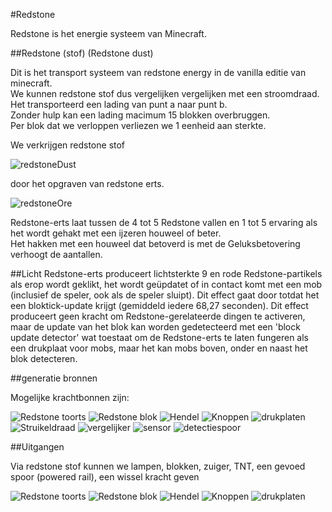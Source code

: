 #Redstone

Redstone is het energie systeem van Minecraft.


##Redstone (stof) (Redstone dust)

Dit is het transport systeem van redstone energy in de vanilla editie van minecraft.  
We kunnen redstone stof dus vergelijken vergelijken met een stroomdraad.  
Het transporteerd een lading van punt a naar punt b.  
Zonder hulp kan een lading macimum 15 blokken overbruggen.  
Per blok dat we verloppen verliezen we 1 eenheid aan sterkte.

We verkrijgen redstone stof 

![redstoneDust](../MineCraftProjects/assets/basic/redstone/redstonedust.png)

door het opgraven van redstone erts.

![redstoneOre](../MineCraftProjects/assets/basic/redstone/redstoneore.png)

  
Redstone-erts laat tussen de 4 tot 5 Redstone vallen en 1 tot 5 ervaring als het wordt gehakt met een ijzeren houweel of beter.   
Het hakken met een houweel dat betoverd is met de Geluksbetovering verhoogt de aantallen.

##Licht
Redstone-erts produceert lichtsterkte 9 en rode Redstone-partikels als erop wordt geklikt, het wordt geüpdatet of in contact komt met een mob (inclusief de speler, ook als de speler sluipt). Dit effect gaat door totdat het een bloktick-update krijgt (gemiddeld iedere 68,27 seconden). Dit effect produceert geen kracht om Redstone-gerelateerde dingen te activeren, maar de update van het blok kan worden gedetecteerd met een 'block update detector' wat toestaat om de Redstone-erts te laten fungeren als een drukplaat voor mobs, maar het kan mobs boven, onder en naast het blok detecteren.


##generatie bronnen

Mogelijke krachtbonnen zijn:


![Redstone toorts](../MineCraftProjects/assets/basic/redstone/redstonetoorts.png)
![Redstone blok](../MineCraftProjects/assets/basic/redstone/redstoneblok.png)
![Hendel](../MineCraftProjects/assets/basic/redstone/hendel.png)
![Knoppen](../MineCraftProjects/assets/basic/redstone/knoppen.png)
![drukplaten](../MineCraftProjects/assets/basic/redstone/drukplaten.png)
![Struikeldraad](../MineCraftProjects/assets/basic/redstone/touwenstruikeldraadhaak.png)
![vergelijker](../MineCraftProjects/assets/basic/redstone/redstonecomparator.png)
![sensor](../MineCraftProjects/assets/basic/redstone/sensor.png)
![detectiespoor](../MineCraftProjects/assets/basic/redstone/detectiespoor.png)

##Uitgangen
 
Via redstone stof kunnen we lampen, blokken, zuiger, TNT, een gevoed spoor (powered rail), een wissel kracht geven

![Redstone toorts](../MineCraftProjects/assets/basic/redstone/zuiger.png)
![Redstone blok](../MineCraftProjects/assets/basic/redstone/lampen.png)
![Hendel](../MineCraftProjects/assets/basic/redstone/door.png)
![Knoppen](../MineCraftProjects/assets/basic/redstone/poweredrail.png)
![drukplaten](../MineCraftProjects/assets/basic/redstone/hopper.png)



